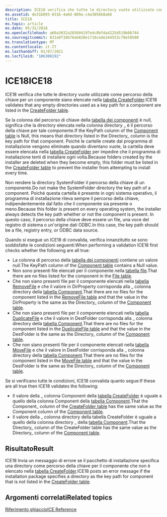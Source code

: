 ```yaml
---
description: ICE18 verifica che tutte le directory vuote utilizzate come percorso della chiave per un componente siano elencate nella tabella CreateFolder.
ms.assetid: de31b893-831b-4a6d-809a-c4a3056b8a66
title: ICE18
ms.topic: article
ms.date: 05/31/2018
ms.openlocfilehash: a60a3032a285604197e4c0bfda4225d519b0b744
ms.sourcegitcommit: 831e8f3db78ab820e1710cede244553c70e50500
ms.translationtype: MT
ms.contentlocale: it-IT
ms.lasthandoff: 01/07/2021
ms.locfileid: "106308192"
---
```

# <a name="ice18"></a><span data-ttu-id="f0b6f-103">ICE18</span><span class="sxs-lookup"><span data-stu-id="f0b6f-103">ICE18</span></span>

<span data-ttu-id="f0b6f-104">ICE18 verifica che tutte le directory vuote utilizzate come percorso della chiave per un componente siano elencate nella [tabella CreateFolder](createfolder-table.md).</span><span class="sxs-lookup"><span data-stu-id="f0b6f-104">ICE18 validates that any empty directories used as a key path for a component are listed in the [CreateFolder table](createfolder-table.md).</span></span>

<span data-ttu-id="f0b6f-105">Se la colonna del percorso di chiave della [tabella dei componenti](component-table.md) è null, significa che la directory elencata nella colonna directory \_ è il percorso della chiave per tale componente.</span><span class="sxs-lookup"><span data-stu-id="f0b6f-105">If the KeyPath column of the [Component table](component-table.md) is Null, this means that directory listed in the Directory\_ column is the key path for that component.</span></span> <span data-ttu-id="f0b6f-106">Poiché le cartelle create dal programma di installazione vengono eliminate quando diventano vuote, la cartella deve essere elencata nella [tabella CreateFolder](createfolder-table.md) per impedire che il programma di installazione tenti di installare ogni volta.</span><span class="sxs-lookup"><span data-stu-id="f0b6f-106">Because folders created by the installer are deleted when they become empty, this folder must be listed in the [CreateFolder table](createfolder-table.md) to prevent the installer from attempting to install every time.</span></span>

<span data-ttu-id="f0b6f-107">Non rendere la directory SystemFolder il percorso della chiave di un componente.</span><span class="sxs-lookup"><span data-stu-id="f0b6f-107">Do not make the SystemFolder directory the key path of a component.</span></span> <span data-ttu-id="f0b6f-108">Poiché questa cartella è presente in ogni sistema operativo, il programma di installazione rileva sempre il percorso della chiave, indipendentemente dal fatto che il componente sia presente o meno.</span><span class="sxs-lookup"><span data-stu-id="f0b6f-108">Because this folder is present on every operating system, the installer always detects the key path whether or not the component is present.</span></span> <span data-ttu-id="f0b6f-109">In questo caso, il percorso della chiave deve essere un file, una voce del registro di sistema o un'origine dati ODBC.</span><span class="sxs-lookup"><span data-stu-id="f0b6f-109">In this case, the key path should be a file, registry entry, or ODBC data source.</span></span>

<span data-ttu-id="f0b6f-110">Quando si esegue un ICE18 di convalida, verifica innanzitutto se sono soddisfatte le condizioni seguenti:</span><span class="sxs-lookup"><span data-stu-id="f0b6f-110">When performing a validation ICE18 first checks whether the following are all true:</span></span>

-   <span data-ttu-id="f0b6f-111">La colonna di percorso della [tabella dei componenti](component-table.md) contiene un valore null.</span><span class="sxs-lookup"><span data-stu-id="f0b6f-111">The KeyPath column of the [Component table](component-table.md) contains a Null value.</span></span>
-   <span data-ttu-id="f0b6f-112">Non sono presenti file elencati per il componente nella [tabella file](file-table.md).</span><span class="sxs-lookup"><span data-stu-id="f0b6f-112">That there are no files listed for the component in the [File table](file-table.md).</span></span>
-   <span data-ttu-id="f0b6f-113">Che non siano presenti file per il componente elencati nella [tabella RemoveFile](removefile-table.md) e che il valore in DirProperty corrisponda alla \_ colonna directory della [tabella Component](component-table.md).</span><span class="sxs-lookup"><span data-stu-id="f0b6f-113">That there are no files for the component listed in the [RemoveFile table](removefile-table.md) and that the value in the DirProperty is the same as the Directory\_ column of the [Component table](component-table.md).</span></span>
-   <span data-ttu-id="f0b6f-114">Che non siano presenti file per il componente elencati nella [tabella DuplicateFile](duplicatefile-table.md) e che il valore in DestFolder corrisponda alla \_ colonna directory della [tabella Component](component-table.md).</span><span class="sxs-lookup"><span data-stu-id="f0b6f-114">That there are no files for the component listed in the [DuplicateFile table](duplicatefile-table.md) and that the value in the DestFolder is the same as the Directory\_ column of the [Component table](component-table.md).</span></span>
-   <span data-ttu-id="f0b6f-115">Che non siano presenti file per il componente elencati nella [tabella MoveFile](movefile-table.md) e che il valore in DestFolder corrisponda alla \_ colonna directory della [tabella Component](component-table.md).</span><span class="sxs-lookup"><span data-stu-id="f0b6f-115">That there are no files for the component listed in the [MoveFile table](movefile-table.md) and that the value in the DestFolder is the same as the Directory\_ column of the [Component table](component-table.md).</span></span>

<span data-ttu-id="f0b6f-116">Se si verificano tutte le condizioni, ICE18 convalida quanto segue:</span><span class="sxs-lookup"><span data-stu-id="f0b6f-116">If these are all true then ICE18 validates the following:</span></span>

-   <span data-ttu-id="f0b6f-117">Il valore della \_ colonna Component della [tabella CreateFolder](createfolder-table.md) è uguale a quello della colonna Component della [tabella Component](component-table.md).</span><span class="sxs-lookup"><span data-stu-id="f0b6f-117">That the Component\_ column of the [CreateFolder table](createfolder-table.md) has the same value as the Component column of the [Component table](component-table.md).</span></span>
-   <span data-ttu-id="f0b6f-118">Il valore della \_ colonna directory della tabella CreateFolder è uguale a quello della colonna directory \_ della [tabella Component](component-table.md).</span><span class="sxs-lookup"><span data-stu-id="f0b6f-118">That the Directory\_ column of the CreateFolder table has the same value as the Directory\_ column of the [Component table](component-table.md).</span></span>

## <a name="result"></a><span data-ttu-id="f0b6f-119">Risultato</span><span class="sxs-lookup"><span data-stu-id="f0b6f-119">Result</span></span>

<span data-ttu-id="f0b6f-120">ICE18 Invia un messaggio di errore se il pacchetto di installazione specifica una directory come percorso della chiave per il componente che non è elencato nella [tabella CreateFolder](createfolder-table.md).</span><span class="sxs-lookup"><span data-stu-id="f0b6f-120">ICE18 posts an error message if the installation package specifies a directory as the key path for component that is not listed in the [CreateFolder table](createfolder-table.md).</span></span>

## <a name="related-topics"></a><span data-ttu-id="f0b6f-121">Argomenti correlati</span><span class="sxs-lookup"><span data-stu-id="f0b6f-121">Related topics</span></span>

<dl> <dt>

[<span data-ttu-id="f0b6f-122">Riferimento ghiaccio</span><span class="sxs-lookup"><span data-stu-id="f0b6f-122">ICE Reference</span></span>](ice-reference.md)
</dt> </dl>

 

 



